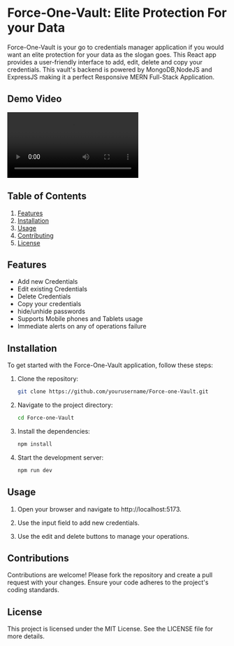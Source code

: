 # Force-One-Vault: Elite Protection For your Data

Force-One-Vault is your go to credentials manager application if you would want an elite protection for your data as the slogan goes. This React app provides a user-friendly interface to add, edit, delete and copy your credentials. This vault's backend is powered by MongoDB,NodeJS and ExpressJS making it a perfect Responsive MERN Full-Stack Application.

## Demo Video

<video src="./src/assets/ForceOneVaultDemo1.mp4"></video>

## Table of Contents

1. [Features](#features)
2. [Installation](#installation)
3. [Usage](#usage)
4. [Contributing](#contributing)
5. [License](#license)

## Features

- Add new Credentials
- Edit existing Credentials
- Delete Credentials
- Copy your credentials
- hide/unhide passwords
- Supports Mobile phones and Tablets usage
- Immediate alerts on any of operations failure

## Installation

To get started with the Force-One-Vault application, follow these steps:

1. Clone the repository:
   ```bash
   git clone https://github.com/yourusername/Force-one-Vault.git

2. Navigate to the project directory:
   ```bash
   cd Force-one-Vault
3. Install the dependencies:
   ```bash
   npm install
4. Start the development server:
   ```bash
   npm run dev


## Usage
1. Open your browser and navigate to http://localhost:5173.

2. Use the input field to add new credentials.

3. Use the edit and delete buttons to manage your operations.


## Contributions
Contributions are welcome! Please fork the repository and create a pull request with your changes. Ensure your code adheres to the project's coding standards.


## License
This project is licensed under the MIT License. See the LICENSE file for more details.
